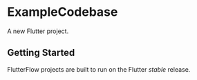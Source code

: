 # ExampleCodebase

A new Flutter project.

## Getting Started

FlutterFlow projects are built to run on the Flutter _stable_ release.
